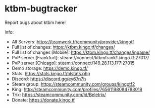 # ktbm-bugtracker
Report bugs about ktbm here!

Info:

- All Servers: https://teamwork.tf/community/provider/kingotf
- Full list of changes: https://ktbm.kingo.tf/changes/
- Full list of changes [Mobile]: https://ktbm.kingo.tf/changes/ingame/
- PvP server [Frankfurt]: steam://connect/ktbmfrank1.kingo.tf:27017/
- PvP server [Chicago]: steam://connect/149.28.113.177:27015
- Demo storage: https://demo.kingo.tf/
- Stats: https://stats.kingo.tf/hlstats.php
- Discord: https://discord.gg/ey67n7h
- Steam group: https://steamcommunity.com/groups/kingotf2
- King: http://steamcommunity.com/profiles/76561198084783019
- Trix: https://steamcommunity.com/id/Beletrix/
- Donate: https://donate.kingo.tf
